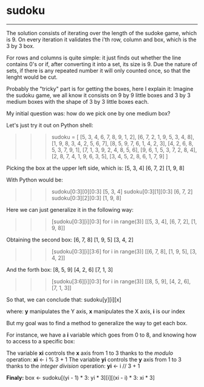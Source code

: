 # sudoku
---

The solution consists of iterating over the length of the sudoke game, which is 9.
On every iteration it validates the i'th row, column and box, which is the 3 by 3 box.

For rows and columns is quite simple: it just finds out whether the line contains 0's or if, after converting it into a set, its size is 9. Due the nature of sets, if there is any repeated number it will only counted once, so that the lenght would be cut.

Probably the "tricky" part is for getting the boxes, here I explain it:
Imagine the sudoku game, we all know it consists on 9 by 9 little boxes and 3 by 3 medium boxes with the shape of 3 by 3 little boxes each.

My initial question was: how do we pick one by one medium box?

Let's just try it out on Python shell:

>>> sudoku = [
     [5, 3, 4, 6, 7, 8, 9, 1, 2],
     [6, 7, 2, 1, 9, 5, 3, 4, 8],
     [1, 9, 8, 3, 4, 2, 5, 6, 7],
     [8, 5, 9, 7, 6, 1, 4, 2, 3],
     [4, 2, 6, 8, 5, 3, 7, 9, 1],
     [7, 1, 3, 9, 2, 4, 8, 5, 6],
     [9, 6, 1, 5, 3, 7, 2, 8, 4],
     [2, 8, 7, 4, 1, 9, 6, 3, 5],
     [3, 4, 5, 2, 8, 6, 1, 7, 9]
   ]
   
Picking the box at the upper left side, which is:
[5, 3, 4]
[6, 7, 2]
[1, 9, 8]

With Python would be:

>>> sudoku[0:3][0][0:3]
[5, 3, 4]
>>> sudoku[0:3][1][0:3]
[6, 7, 2]
>>> sudoku[0:3][2][0:3]
[1, 9, 8]

Here we can just generalize it in the following way:

>>> [sudoku[0:3][i][0:3] for i in range(3)]
[[5, 3, 4], [6, 7, 2], [1, 9, 8]]

Obtaining the second box:
[6, 7, 8]
[1, 9, 5]
[3, 4, 2]

>>> [sudoku[0:3][i][3:6] for i in range(3)]
[[6, 7, 8], [1, 9, 5], [3, 4, 2]]

And the forth box:
[8, 5, 9]
[4, 2, 6]
[7, 1, 3]

>>> [sudoku[3:6][i][0:3] for i in range(3)]
[[8, 5, 9], [4, 2, 6], [7, 1, 3]]


So that, we can conclude that:
sudoku[y][i][x]

where: 
**y** manipulates the Y axis,
**x** manipulates the X axis,
**i** is our index

But my goal was to find a method to generalize the way to get each box.

For instance, we have a **i** variable which goes from 0 to 8, and knowing how to access to a specific box:

The variable **xi** controls the **x** axis from 1 to 3 thanks to the *modulo* operation:
**xi** <- i % 3 + 1
The variable **yi** controls the **y** axis from 1 to 3 thanks to the *integer division* operation:
**yi** <- i // 3 + 1

**Finaly:**
box <- sudoku[(yi - 1) * 3: yi * 3][i][(xi - i) * 3: xi * 3]
